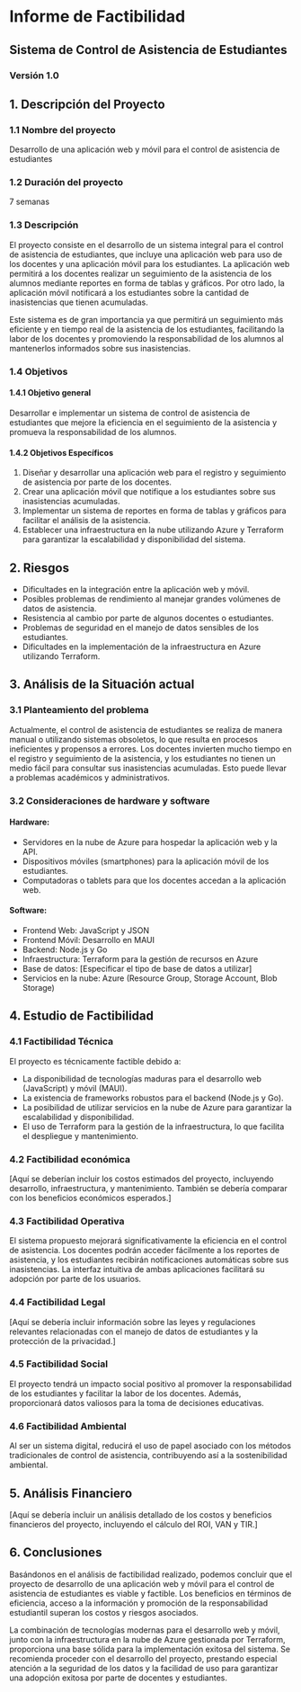 # Informe de Factibilidad

## Sistema de Control de Asistencia de Estudiantes

### Versión 1.0

## 1. Descripción del Proyecto

### 1.1 Nombre del proyecto
Desarrollo de una aplicación web y móvil para el control de asistencia de estudiantes

### 1.2 Duración del proyecto
7 semanas

### 1.3 Descripción
El proyecto consiste en el desarrollo de un sistema integral para el control de asistencia de estudiantes, que incluye una aplicación web para uso de los docentes y una aplicación móvil para los estudiantes. La aplicación web permitirá a los docentes realizar un seguimiento de la asistencia de los alumnos mediante reportes en forma de tablas y gráficos. Por otro lado, la aplicación móvil notificará a los estudiantes sobre la cantidad de inasistencias que tienen acumuladas.

Este sistema es de gran importancia ya que permitirá un seguimiento más eficiente y en tiempo real de la asistencia de los estudiantes, facilitando la labor de los docentes y promoviendo la responsabilidad de los alumnos al mantenerlos informados sobre sus inasistencias.

### 1.4 Objetivos

#### 1.4.1 Objetivo general
Desarrollar e implementar un sistema de control de asistencia de estudiantes que mejore la eficiencia en el seguimiento de la asistencia y promueva la responsabilidad de los alumnos.

#### 1.4.2 Objetivos Específicos
1. Diseñar y desarrollar una aplicación web para el registro y seguimiento de asistencia por parte de los docentes.
2. Crear una aplicación móvil que notifique a los estudiantes sobre sus inasistencias acumuladas.
3. Implementar un sistema de reportes en forma de tablas y gráficos para facilitar el análisis de la asistencia.
4. Establecer una infraestructura en la nube utilizando Azure y Terraform para garantizar la escalabilidad y disponibilidad del sistema.

## 2. Riesgos
- Dificultades en la integración entre la aplicación web y móvil.
- Posibles problemas de rendimiento al manejar grandes volúmenes de datos de asistencia.
- Resistencia al cambio por parte de algunos docentes o estudiantes.
- Problemas de seguridad en el manejo de datos sensibles de los estudiantes.
- Dificultades en la implementación de la infraestructura en Azure utilizando Terraform.

## 3. Análisis de la Situación actual

### 3.1 Planteamiento del problema
Actualmente, el control de asistencia de estudiantes se realiza de manera manual o utilizando sistemas obsoletos, lo que resulta en procesos ineficientes y propensos a errores. Los docentes invierten mucho tiempo en el registro y seguimiento de la asistencia, y los estudiantes no tienen un medio fácil para consultar sus inasistencias acumuladas. Esto puede llevar a problemas académicos y administrativos.

### 3.2 Consideraciones de hardware y software

#### Hardware:
- Servidores en la nube de Azure para hospedar la aplicación web y la API.
- Dispositivos móviles (smartphones) para la aplicación móvil de los estudiantes.
- Computadoras o tablets para que los docentes accedan a la aplicación web.

#### Software:
- Frontend Web: JavaScript y JSON
- Frontend Móvil: Desarrollo en MAUI
- Backend: Node.js y Go
- Infraestructura: Terraform para la gestión de recursos en Azure
- Base de datos: [Especificar el tipo de base de datos a utilizar]
- Servicios en la nube: Azure (Resource Group, Storage Account, Blob Storage)

## 4. Estudio de Factibilidad

### 4.1 Factibilidad Técnica
El proyecto es técnicamente factible debido a:
- La disponibilidad de tecnologías maduras para el desarrollo web (JavaScript) y móvil (MAUI).
- La existencia de frameworks robustos para el backend (Node.js y Go).
- La posibilidad de utilizar servicios en la nube de Azure para garantizar la escalabilidad y disponibilidad.
- El uso de Terraform para la gestión de la infraestructura, lo que facilita el despliegue y mantenimiento.

### 4.2 Factibilidad económica
[Aquí se deberían incluir los costos estimados del proyecto, incluyendo desarrollo, infraestructura, y mantenimiento. También se debería comparar con los beneficios económicos esperados.]

### 4.3 Factibilidad Operativa
El sistema propuesto mejorará significativamente la eficiencia en el control de asistencia. Los docentes podrán acceder fácilmente a los reportes de asistencia, y los estudiantes recibirán notificaciones automáticas sobre sus inasistencias. La interfaz intuitiva de ambas aplicaciones facilitará su adopción por parte de los usuarios.

### 4.4 Factibilidad Legal
[Aquí se debería incluir información sobre las leyes y regulaciones relevantes relacionadas con el manejo de datos de estudiantes y la protección de la privacidad.]

### 4.5 Factibilidad Social
El proyecto tendrá un impacto social positivo al promover la responsabilidad de los estudiantes y facilitar la labor de los docentes. Además, proporcionará datos valiosos para la toma de decisiones educativas.

### 4.6 Factibilidad Ambiental
Al ser un sistema digital, reducirá el uso de papel asociado con los métodos tradicionales de control de asistencia, contribuyendo así a la sostenibilidad ambiental.

## 5. Análisis Financiero
[Aquí se debería incluir un análisis detallado de los costos y beneficios financieros del proyecto, incluyendo el cálculo del ROI, VAN y TIR.]

## 6. Conclusiones
Basándonos en el análisis de factibilidad realizado, podemos concluir que el proyecto de desarrollo de una aplicación web y móvil para el control de asistencia de estudiantes es viable y factible. Los beneficios en términos de eficiencia, acceso a la información y promoción de la responsabilidad estudiantil superan los costos y riesgos asociados. 

La combinación de tecnologías modernas para el desarrollo web y móvil, junto con la infraestructura en la nube de Azure gestionada por Terraform, proporciona una base sólida para la implementación exitosa del sistema. Se recomienda proceder con el desarrollo del proyecto, prestando especial atención a la seguridad de los datos y la facilidad de uso para garantizar una adopción exitosa por parte de docentes y estudiantes.
